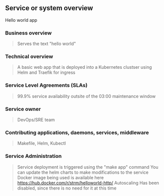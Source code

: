 
## Service or system overview

Hello world app

### Business overview

> Serves the text "hello world"


### Technical overview

> A basic web app that is deployed into a Kubernetes clustser using Helm and Traefik for ingress

### Service Level Agreements (SLAs)

> 99.9% service availability outsite of the 03:00 maintenance window


### Service owner

> DevOps/SRE team


### Contributing applications, daemons, services, middleware

> Makefile, Helm, Kubectl

### Service Administration

> Service deployment is triggered using the "make app" command
> You can update the helm charts to make modifications to the service
> Docker image being used is available here https://hub.docker.com/r/strm/helloworld-http/
> Autoscaling Has been disabled, since there is no need for it at this time
